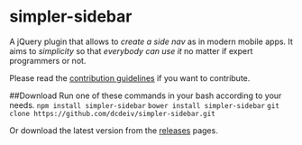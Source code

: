 simpler-sidebar
===

A jQuery plugin that allows to *create a side nav* as in modern mobile apps. It aims to *simplicity* so that *everybody can use it* no matter if expert programmers or not.

Please read the [contribution guidelines](CONTRIBUITING.md) if you want to contribute.

##Download
Run one of these commands in your bash according to your needs.
`npm install simpler-sidebar`
`bower install simpler-sidebar`
`git clone https://github.com/dcdeiv/simpler-sidebar.git`

Or download the latest version from the [releases](https://github.com/dcdeiv/simpler-sidebar/releases) pages.
